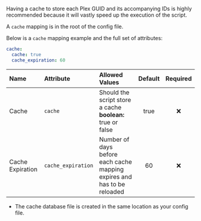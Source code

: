 Having a cache to store each Plex GUID and its accompanying IDs is highly recommended because it will vastly speed up the execution of the script.

A `cache` mapping is in the root of the config file.

Below is a `cache` mapping example and the full set of attributes:

```yaml
cache:
  cache: true
  cache_expiration: 60
```

| Name | Attribute | Allowed Values | Default | Required |
| :-- | :-- | :-- | :--: | :--: |
| Cache | `cache` | Should the script store a cache<br><strong>boolean:</strong> true or false | true | :x: |
| Cache Expiration | `cache_expiration` | Number of days before each cache mapping expires and has to be reloaded | 60 | :x: |

* The cache database file is created in the same location as your config file.